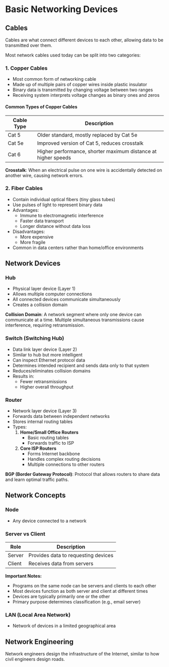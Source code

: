 # Basic Networking Devices

## Cables

Cables are what connect different devices to each other, allowing data to be transmitted over them.

Most network cables used today can be split into two categories:

### 1. Copper Cables

- Most common form of networking cable
- Made up of multiple pairs of copper wires inside plastic insulator
- Binary data is transmitted by changing voltage between two ranges
- Receiving system interprets voltage changes as binary ones and zeros

#### Common Types of Copper Cables

| Cable Type | Description |
|------------|-------------|
| Cat 5 | Older standard, mostly replaced by Cat 5e |
| Cat 5e | Improved version of Cat 5, reduces crosstalk |
| Cat 6 | Higher performance, shorter maximum distance at higher speeds |

**Crosstalk**: When an electrical pulse on one wire is accidentally detected on another wire, causing network errors.

### 2. Fiber Cables

- Contain individual optical fibers (tiny glass tubes)
- Use pulses of light to represent binary data
- Advantages:
  - Immune to electromagnetic interference
  - Faster data transport
  - Longer distance without data loss
- Disadvantages:
  - More expensive
  - More fragile
- Common in data centers rather than home/office environments

## Network Devices

### Hub

- Physical layer device (Layer 1)
- Allows multiple computer connections
- All connected devices communicate simultaneously
- Creates a collision domain

**Collision Domain**: A network segment where only one device can communicate at a time. Multiple simultaneous transmissions cause interference, requiring retransmission.

### Switch (Switching Hub)

- Data link layer device (Layer 2)
- Similar to hub but more intelligent
- Can inspect Ethernet protocol data
- Determines intended recipient and sends data only to that system
- Reduces/eliminates collision domains
- Results in:
  - Fewer retransmissions
  - Higher overall throughput

### Router

- Network layer device (Layer 3)
- Forwards data between independent networks
- Stores internal routing tables
- Types:
  1. **Home/Small Office Routers**
     - Basic routing tables
     - Forwards traffic to ISP
  2. **Core ISP Routers**
     - Forms Internet backbone
     - Handles complex routing decisions
     - Multiple connections to other routers

**BGP (Border Gateway Protocol)**: Protocol that allows routers to share data and learn optimal traffic paths.

## Network Concepts

### Node
- Any device connected to a network

### Server vs Client

| Role | Description |
|------|-------------|
| Server | Provides data to requesting devices |
| Client | Receives data from servers |

**Important Notes:**
- Programs on the same node can be servers and clients to each other
- Most devices function as both server and client at different times
- Devices are typically primarily one or the other
- Primary purpose determines classification (e.g., email server)

### LAN (Local Area Network)
- Network of devices in a limited geographical area

## Network Engineering

Network engineers design the infrastructure of the Internet, similar to how civil engineers design roads.
